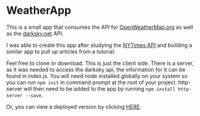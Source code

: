 # WeatherApp


This is a small app that consumes the API for [OpenWeatherMap.org](http://openweathermap.org/api) as well as the [darksky.net](https://darksky.net/dev/docs) API.

I was able to create this app after studying the [NYTimes API](https://developer.nytimes.com/) and building a similar app to pull up articles from a tutorial.

Feel free to clone or download. This is just the client side. There is a server, as it was needed to access the darksky api, the information for it can be found in index.js. You will need node installed globally on your system so you can run `npm init` in command prompt at the root of your project. http-server will then need to be added to the app by running `npm install http-server --save`. 

Or, you can view a deployed version by clicking [HERE](http://weatherapp-kbb.firebaseapp.com).
